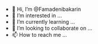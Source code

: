 - 👋 Hi, I’m @Famadenibakarin
- 👀 I’m interested in ...
- 🌱 I’m currently learning ...
- 💞️ I’m looking to collaborate on ...
- 📫 How to reach me ...

<!---
Famadenibakarin/Famadenibakarin is a ✨ special ✨ repository because its `README.md` (this file) appears on your GitHub profile.
You can click the Preview link to take a look at your changes.
--->
